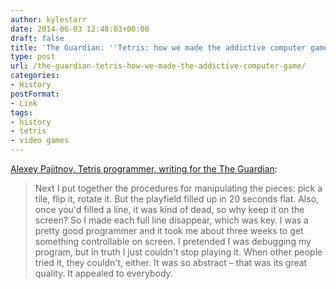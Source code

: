 ```yaml
---
author: kylestarr
date: 2014-06-03 12:48:03+00:00
draft: false
title: 'The Guardian: ''Tetris: how we made the addictive computer game'''
type: post
url: /the-guardian-tetris-how-we-made-the-addictive-computer-game/
categories:
- History
postFormat:
- Link
tags:
- history
- tetris
- video games
---
```


[Alexey Pajitnov, Tetris programmer, writing for the The Guardian](http://www.theguardian.com/culture/2014/jun/02/how-we-made-tetris?CMP=ema_565):


<blockquote>Next I put together the procedures for manipulating the pieces: pick a tile, flip it, rotate it. But the playfield filled up in 20 seconds flat. Also, once you'd filled a line, it was kind of dead, so why keep it on the screen? So I made each full line disappear, which was key. I was a pretty good programmer and it took me about three weeks to get something controllable on screen. I pretended I was debugging my program, but in truth I just couldn't stop playing it. When other people tried it, they couldn't, either. It was so abstract – that was its great quality. It appealed to everybody.</blockquote>
